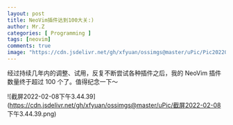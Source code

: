 ```yaml
---
layout: post
title: NeoVim插件达到100大关:)
author: Mr.Z
categories: [ Programming ]
tags: [neovim]
comments: true
image: "https://cdn.jsdelivr.net/gh/xfyuan/ossimgs@master/uPic/Pic20220318-233350.jpg"
---
```


经过持续几年内的调整、试用，反复不断尝试各种插件之后，我的 NeoVim 插件数量终于超过 100 个了。值得纪念一下～

![截屏2022-02-08下午3.44.39](https://cdn.jsdelivr.net/gh/xfyuan/ossimgs@master/uPic/截屏2022-02-08 下午3.44.39.png)
